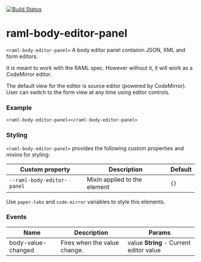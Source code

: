[![Build Status](https://travis-ci.org/advanced-rest-client/raml-body-editor-panel.svg?branch=stage)](https://travis-ci.org/advanced-rest-client/raml-body-editor-panel)  

# raml-body-editor-panel

`<raml-body-editor-panel>` A body editor panel containin JSON, XML and form editors.

It is meant to work with the RAML spec. However without it, it will work as a CodeMirror editor.

The default view for the editor is source editor (powered by CodeMirror).
User can switch to the form view at any time using editor controls.

### Example
```
<raml-body-editor-panel></raml-body-editor-panel>
```

### Styling
`<raml-body-editor-panel>` provides the following custom properties and mixins for styling:

Custom property | Description | Default
----------------|-------------|----------
`--raml-body-editor-panel` | Mixin applied to the element | `{}`

Use `paper-tabs` and `code-mirror` variables to style this elements.



### Events
| Name | Description | Params |
| --- | --- | --- |
| body-value-changed | Fires when the value change. | value **String** - Current editor value |
